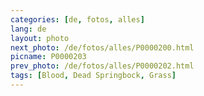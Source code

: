 ```yaml
---
categories: [de, fotos, alles]
lang: de
layout: photo
next_photo: /de/fotos/alles/P0000200.html
picname: P0000203
prev_photo: /de/fotos/alles/P0000202.html
tags: [Blood, Dead Springbock, Grass]
---
```

